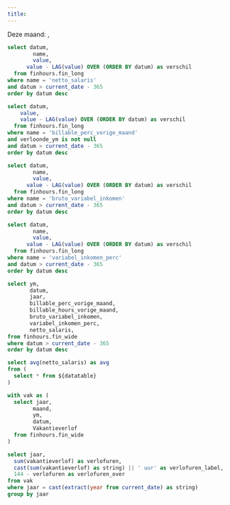 ```yaml
---
title:
---
```

<Alert status=info>
Deze maand: <Value data={datatable} column=datum row=0 fmt='mmm'/>, <Value data={datatable} column=jaar row=0 fmt='yyyy'/>
</Alert>


<Grid cols=2>
<BigValue 
  data={fin_agg_netto} 
  value=value
  sparkline=datum
  sparklineType=area
  title="Netto salaris deze maand"
  fmt=eur
  comparison=verschil
  comparisonFmt=eur
  comparisonTitle="vs. vorige maand"
/>

<BigValue 
  data={fin_agg_bill_perc} 
  value=value
  sparkline=datum
  sparklineType=area
  title="Billable % deze maand"
  fmt=pct1
  comparison=verschil
  comparisonFmt=pct1
  comparisonTitle="vs. vorige maand"
/>

<BigValue 
  data={fin_agg_bonus} 
  value=value
  sparkline=datum
  sparklineType=area
  title="Bonus deze maand"
  fmt=eur
  comparison=verschil
  comparisonFmt=eur
  comparisonTitle="vs. vorige maand"
/>

<BigValue 
  data={vakantieuren} 
  value=verlofuren_label
  title="Vakantieverlof dit jaar"  
  comparison=verlofuren_over
  comparisonTitle="vakantieverlofuren over"
/>
</Grid>

<BarChart
    data={datatable}
    title='Netto Salaris Ontwikkeling'
    x=datum 
    y=netto_salaris
    yFmt=eur>
    <ReferenceLine 
        data={avg_netto} 
        y=avg 
        label="Gemiddelde"
    />
</BarChart>

```sql fin_agg_netto
select datum, 
  		name, 
  		value,
      value - LAG(value) OVER (ORDER BY datum) as verschil
  from finhours.fin_long
where name = 'netto_salaris'
and datum > current_date - 365
order by datum desc
```

```sql fin_agg_bill_perc
select datum,
  	value,
    value - LAG(value) OVER (ORDER BY datum) as verschil
  from finhours.fin_long
where name = 'billable_perc_vorige_maand'
and verloonde_ym is not null
and datum > current_date - 365
order by datum desc
```

```sql fin_agg_bonus
select datum, 
  		name, 
  		value,
      value - LAG(value) OVER (ORDER BY datum) as verschil
  from finhours.fin_long
where name = 'bruto_variabel_inkomen'
and datum > current_date - 365
order by datum desc
```

```sql fin_perc_bonus
select datum, 
  		name, 
  		value,
      value - LAG(value) OVER (ORDER BY datum) as verschil
  from finhours.fin_long
where name = 'variabel_inkomen_perc'
and datum > current_date - 365
order by datum desc
```

```sql datatable
select ym, 
       datum,
       jaar,
       billable_perc_vorige_maand, 
       billable_hours_vorige_maand, 
       bruto_variabel_inkomen,
       variabel_inkomen_perc, 
       netto_salaris, 
from finhours.fin_wide
where datum > current_date - 365
order by datum desc
```

```sql avg_netto
select avg(netto_salaris) as avg
from (
  select * from ${datatable}
)

```

```sql vakantieuren
with vak as (
  select jaar, 
        maand, 
        ym, 
        datum, 
        Vakantieverlof
  from finhours.fin_wide
)

select jaar, 
  sum(vakantieverlof) as verlofuren,
  cast(sum(vakantieverlof) as string) || ' uur' as verlofuren_label,
  144 - verlofuren as verlofuren_over 
from vak
where jaar = cast(extract(year from current_date) as string)
group by jaar
```